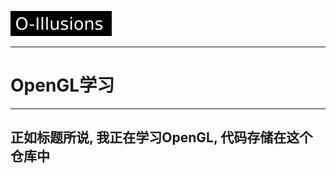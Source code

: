 [![oillusions](docs/assets/badge.svg)](http://dec.oillusions.cn)

---
# OpenGL学习
---
## 正如标题所说, 我正在学习OpenGL, 代码存储在这个仓库中